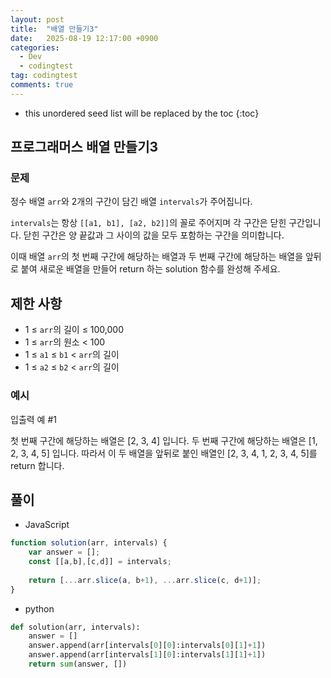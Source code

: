 ```yaml
---
layout: post
title:  "배열 만들기3"
date:   2025-08-19 12:17:00 +0900
categories:
  - Dev
  - codingtest
tag: codingtest
comments: true
---
```


* this unordered seed list will be replaced by the toc
{:toc}

## 프로그래머스 배열 만들기3

### 문제

정수 배열 `arr`와 2개의 구간이 담긴 배열 `intervals`가 주어집니다.

`intervals`는 항상 `[[a1, b1], [a2, b2]]`의 꼴로 주어지며 각 구간은 닫힌 구간입니다. 닫힌 구간은 양 끝값과 그 사이의 값을 모두 포함하는 구간을 의미합니다.

이때 배열 `arr`의 첫 번째 구간에 해당하는 배열과 두 번째 구간에 해당하는 배열을 앞뒤로 붙여 새로운 배열을 만들어 return 하는 solution 함수를 완성해 주세요.

## 제한 사항

- 1 ≤ `arr`의 길이 ≤ 100,000
- 1 ≤ `arr`의 원소 < 100
- 1 ≤ `a1` ≤ `b1` < `arr`의 길이
- 1 ≤ `a2` ≤ `b2` < `arr`의 길이

### 예시

입출력 예 #1

첫 번째 구간에 해당하는 배열은 [2, 3, 4] 입니다.
두 번째 구간에 해당하는 배열은 [1, 2, 3, 4, 5] 입니다.
따라서 이 두 배열을 앞뒤로 붙인 배열인 [2, 3, 4, 1, 2, 3, 4, 5]를 return 합니다.

## 풀이

- JavaScript

```js
function solution(arr, intervals) {
    var answer = [];
    const [[a,b],[c,d]] = intervals;    
    
    return [...arr.slice(a, b+1), ...arr.slice(c, d+1)];
}
```

- python

```python
def solution(arr, intervals):
    answer = []
    answer.append(arr[intervals[0][0]:intervals[0][1]+1])
    answer.append(arr[intervals[1][0]:intervals[1][1]+1])
    return sum(answer, [])
```